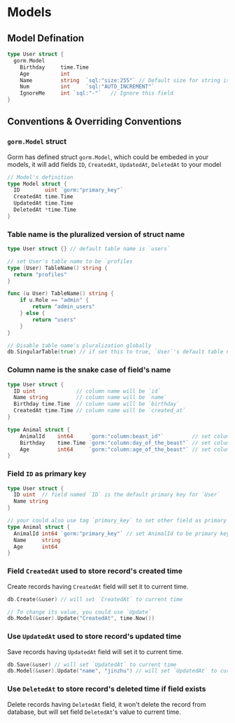 # Models

<!-- toc -->

## Model Defination

```go
type User struct {
  gorm.Model
	Birthday     time.Time
	Age          int
	Name         string  `sql:"size:255"` // Default size for string is 255, you could reset it with this tag
	Num          int     `sql:"AUTO_INCREMENT"`
	IgnoreMe     int `sql:"-"`   // Ignore this field
}
```

## Conventions & Overriding Conventions

### `gorm.Model` struct

Gorm has defined struct `gorm.Model`, which could be embeded in your models, it will add fields `ID`, `CreatedAt`, `UpdatedAt`, `DeletedAt` to your model

```go
// Model's definition
type Model struct {
  ID        uint `gorm:"primary_key"`
  CreatedAt time.Time
  UpdatedAt time.Time
  DeletedAt *time.Time
}
```

### Table name is the pluralized version of struct name

```go
type User struct {} // default table name is `users`

// set User's table name to be `profiles
type (User) TableName() string {
  return "profiles"
}

func (u User) TableName() string {
	if u.Role == "admin" {
		return "admin_users"
	} else {
		return "users"
	}
}

// Disable table name's pluralization globally
db.SingularTable(true) // if set this to true, `User`'s default table name will be `user`, table name setted with `TableName` won't be affected
```

### Column name is the snake case of field's name

```go
type User struct {
  ID uint             // column name will be `id`
  Name string         // column name will be `name`
  Birthday time.Time  // column name will be `birthday`
  CreatedAt time.Time // column name will be `created_at`
}

type Animal struct {
	AnimalId    int64     `gorm:"column:beast_id"`         // set column name to `beast_id`
	Birthday    time.Time `gorm:"column:day_of_the_beast"` // set column name to `day_of_the_beast`
	Age         int64     `gorm:"column:age_of_the_beast"` // set column name to `age_of_the_beast`
}
```

### Field `ID` as primary key

```go
type User struct {
  ID uint  // field named `ID` is the default primary key for `User`
  Name string
}

// your could also use tag `primary_key` to set other field as primary key
type Animal struct {
  AnimalId int64 `gorm:"primary_key"` // set AnimalId to be primary key
  Name     string
  Age      int64
}
```

### Field `CreatedAt` used to store record's created time

Create records having `CreatedAt` field will set it to current time.

```go
db.Create(&user) // will set `CreatedAt` to current time

// To change its value, you could use `Update`
db.Model(&user).Update("CreatedAt", time.Now())
```

### Use `UpdatedAt` used to store record's updated time

Save records having `UpdatedAt` field will set it to current time.

```go
db.Save(&user) // will set `UpdatedAt` to current time
db.Model(&user).Update("name", "jinzhu") // will set `UpdatedAt` to current time
```

### Use `DeletedAt` to store record's deleted time if field exists

Delete records having `DeletedAt` field, it won't delete the record from database, but will set field `DeletedAt`'s value to current time.
